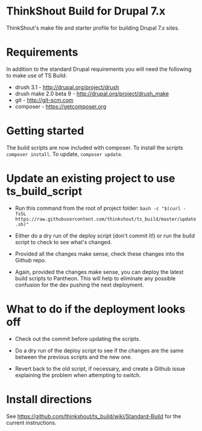 
# ThinkShout Build for Drupal 7.x

ThinkShout's make file and starter profile for building Drupal 7.x sites.

# Requirements
In addition to the standard Drupal requirements you will need the following to
make use of TS Build:

* drush 3.1 - http://drupal.org/project/drush
* drush make 2.0 beta 9 - http://drupal.org/project/drush_make
* git - http://git-scm.com
* composer - https://getcomposer.org

# Getting started
The build scripts are now included with composer. To install the scripts `composer install`. To update, `composer update`.

# Update an existing project to use ts_build_script

* Run this command from the root of project folder:
`bash -c "$(curl -fsSL https://raw.githubusercontent.com/thinkshout/ts_build/master/update.sh)"`

* Either do a dry run of the deploy script (don't commit it!) or run the build script to check to see what's changed.

* Provided all the changes make sense, check these changes into the Github repo.

* Again, provided the changes make sense, you can deploy the latest build scripts to Pantheon. This will help to eliminate any possible confusion for the dev pushing the next deployment.

# What to do if the deployment looks off

* Check out the commit before updating the scripts.

* Do a dry run of the deploy script to see if the changes are the same between the previous scripts and the new one.

* Revert back to the old script, if necessary, and create a Github issue explaining
the problem when attempting to switch.

# Install directions
See https://github.com/thinkshout/ts_build/wiki/Standard-Build for the current instructions.
